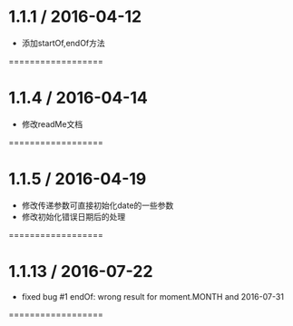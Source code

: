 1.1.1 / 2016-04-12
==================

  * 添加startOf,endOf方法

==================

1.1.4 / 2016-04-14
==================

  * 修改readMe文档

==================

1.1.5 / 2016-04-19
==================

  * 修改传递参数可直接初始化date的一些参数
  * 修改初始化错误日期后的处理

==================


1.1.13 / 2016-07-22
==================

  * fixed bug #1 endOf: wrong result for moment.MONTH and 2016-07-31

==================
